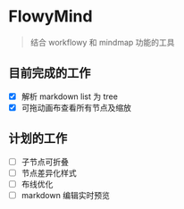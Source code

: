 # FlowyMind

> 结合 workflowy 和 mindmap 功能的工具

## 目前完成的工作
- [x] 解析 markdown list 为 tree
- [x] 可拖动画布查看所有节点及缩放

## 计划的工作
- [ ] 子节点可折叠
- [ ] 节点差异化样式
- [ ] 布线优化
- [ ] markdown 编辑实时预览
